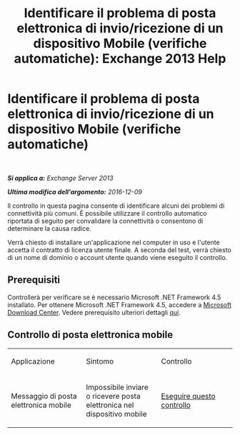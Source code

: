 ﻿---
title: 'Identificare il problema di posta elettronica di invio/ricezione di un dispositivo Mobile (verifiche automatiche): Exchange 2013 Help'
TOCTitle: Identificare il problema di posta elettronica di invio/ricezione di un dispositivo Mobile (verifiche automatiche)
ms:assetid: 7400a7c8-1e45-4e73-a642-b7d79d997462
ms:mtpsurl: https://technet.microsoft.com/it-it/library/Dn793610(v=EXCHG.150)
ms:contentKeyID: 62629994
ms.date: 05/22/2018
mtps_version: v=EXCHG.150
ms.translationtype: MT
---

# Identificare il problema di posta elettronica di invio/ricezione di un dispositivo Mobile (verifiche automatiche)

 

_**Si applica a:** Exchange Server 2013_

_**Ultima modifica dell'argomento:** 2016-12-09_

Il controllo in questa pagina consente di identificare alcuni dei problemi di connettività più comuni. È possibile utilizzare il controllo automatico riportata di seguito per convalidare la connettività o consentono di determinare la causa radice.

Verrà chiesto di installare un'applicazione nel computer in uso e l'utente accetta il contratto di licenza utente finale. A seconda del test, verrà chiesto di un nome di dominio o account utente quando viene eseguito il controllo.

## Prerequisiti

Controllerà per verificare se è necessario Microsoft .NET Framework 4.5 installato. Per ottenere Microsoft .NET Framework 4.5, accedere a [Microsoft Download Center](https://www.microsoft.com/en-us/download/details.aspx?id=30653). Vedere prerequisito ulteriori dettagli [qui](https://technet.microsoft.com/library/jj851141\(v=exchg.80\).aspx).

## Controllo di posta elettronica mobile


<table>
<colgroup>
<col style="width: 33%" />
<col style="width: 33%" />
<col style="width: 33%" />
</colgroup>
<tbody>
<tr class="odd">
<td><p>Applicazione</p></td>
<td><p>Sintomo</p></td>
<td><p>Controllo</p></td>
</tr>
<tr class="even">
<td><p>Messaggio di posta elettronica mobile</p></td>
<td><p>Impossibile inviare o ricevere posta elettronica nel dispositivo mobile</p></td>
<td><p><a href="https://go.microsoft.com/fwlink/?linkid=313774">Eseguire questo controllo</a></p></td>
</tr>
</tbody>
</table>

